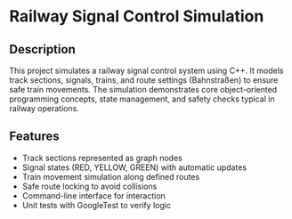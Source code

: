 # Railway Signal Control Simulation

## Description
This project simulates a railway signal control system using C++. It models track sections, signals, trains, and route settings (Bahnstraßen) to ensure safe train movements. The simulation demonstrates core object-oriented programming concepts, state management, and safety checks typical in railway operations.

## Features
- Track sections represented as graph nodes
- Signal states (RED, YELLOW, GREEN) with automatic updates
- Train movement simulation along defined routes
- Safe route locking to avoid collisions
- Command-line interface for interaction
- Unit tests with GoogleTest to verify logic
